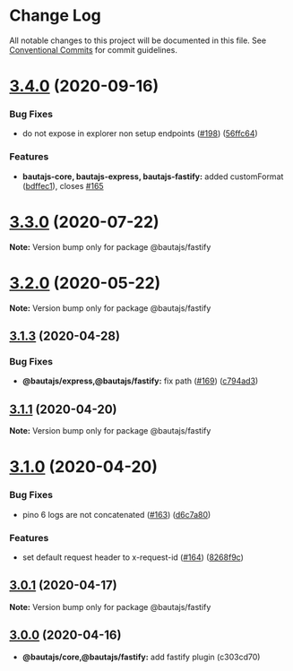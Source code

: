 # Change Log

All notable changes to this project will be documented in this file.
See [Conventional Commits](https://conventionalcommits.org) for commit guidelines.

# [3.4.0](https://github.axa.com/Digital/bauta-nodejs/compare/v3.3.0...v3.4.0) (2020-09-16)


### Bug Fixes

* do not expose in explorer non setup endpoints ([#198](https://github.axa.com/Digital/bauta-nodejs/issues/198)) ([56ffc64](https://github.axa.com/Digital/bauta-nodejs/commit/56ffc64758c6b12654dc64e1aeff72f0b986066f))


### Features

* **bautajs-core, bautajs-express, bautajs-fastify:** added customFormat ([bdffec1](https://github.axa.com/Digital/bauta-nodejs/commit/bdffec1d3ae728231e88bffe5dfa038264a0f3c4)), closes [#165](https://github.axa.com/Digital/bauta-nodejs/issues/165)





# [3.3.0](https://github.axa.com/Digital/bauta-nodejs/compare/v3.2.1...v3.3.0) (2020-07-22)

**Note:** Version bump only for package @bautajs/fastify





# [3.2.0](https://github.axa.com/Digital/bauta-nodejs/compare/v3.1.3...v3.2.0) (2020-05-22)

**Note:** Version bump only for package @bautajs/fastify





## [3.1.3](https://github.axa.com/Digital/bauta-nodejs/compare/v3.1.2...v3.1.3) (2020-04-28)


### Bug Fixes

* **@bautajs/express,@bautajs/fastify:** fix path ([#169](https://github.axa.com/Digital/bauta-nodejs/issues/169)) ([c794ad3](https://github.axa.com/Digital/bauta-nodejs/commit/c794ad3))





## [3.1.1](https://github.axa.com/Digital/bauta-nodejs/compare/v3.1.0...v3.1.1) (2020-04-20)

**Note:** Version bump only for package @bautajs/fastify





# [3.1.0](https://github.axa.com/Digital/bauta-nodejs/compare/v3.0.1...v3.1.0) (2020-04-20)


### Bug Fixes

* pino 6 logs are not concatenated ([#163](https://github.axa.com/Digital/bauta-nodejs/issues/163)) ([d6c7a80](https://github.axa.com/Digital/bauta-nodejs/commit/d6c7a80))


### Features

* set default request header to x-request-id ([#164](https://github.axa.com/Digital/bauta-nodejs/issues/164)) ([8268f9c](https://github.axa.com/Digital/bauta-nodejs/commit/8268f9c))





## [3.0.1](https://github.axa.com/Digital/bauta-nodejs/compare/v3.0.0...v3.0.1) (2020-04-17)

**Note:** Version bump only for package @bautajs/fastify





## [3.0.0](https://github.axa.com/Digital/bauta-nodejs/compare/v3.0.0...v2.5.5) (2020-04-16)

* **@bautajs/core,@bautajs/fastify:**  add fastify plugin (c303cd70)
